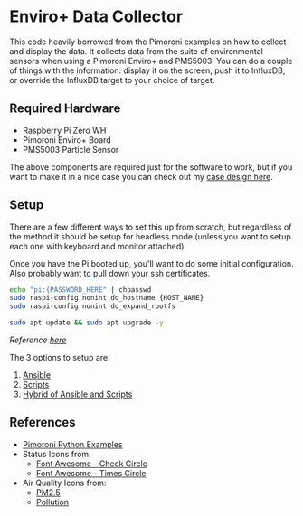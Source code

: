 # Enviro+ Data Collector

This code heavily borrowed from the Pimoroni examples on how to collect and display the data.  It collects data from the suite of environmental sensors when using a Pimoroni Enviro+ and PMS5003.  You can do a couple of things with the information: display it on the screen, push it to InfluxDB, or override the InfluxDB target to your choice of target.

## Required Hardware

- Raspberry Pi Zero WH
- Pimoroni Enviro+ Board
- PMS5003 Particle Sensor

The above components are required just for the software to work, but if you want to make it in a nice case you can check out my [case design here](https://github.com/anlai/EnviroPlus_Case).

## Setup

There are a few different ways to set this up from scratch, but regardless of the method it should be setup for headless mode (unless you want to setup each one with keyboard and monitor attached)

Once you have the Pi booted up, you'll want to do some initial configuration.  Also probably want to pull down your ssh certificates.
```bash
echo "pi:{PASSWORD_HERE" | chpasswd
sudo raspi-config nonint do_hostname {HOST_NAME}
sudo raspi-config nonint do_expand_rootfs

sudo apt update && sudo apt upgrade -y
```
*Reference [here](https://gist.github.com/MkLHX/20a2a67c1dff747d73d48f2989ab2829)*

The 3 options to setup are:
1. [Ansible](Ansible-Setup.md)
2. [Scripts](Scripted-Setup.md)
3. [Hybrid of Ansible and Scripts](Hybrid-Setup.md)

## References

- [Pimoroni Python Examples](https://github.com/pimoroni/enviroplus-python)
- Status Icons from:
  - [Font Awesome - Check Circle](https://fontawesome.com/v5.15/icons/check-circle?style=solid)
  - [Font Awesome - Times Circle](https://fontawesome.com/v5.15/icons/times-circle?style=solid)
- Air Quality Icons from:
  - [PM2.5](https://www.iconfinder.com/icons/7304531/pm2.5_dust_pollution_smog_dangerous_unhealthy_particulates_icon)
  - [Pollution](https://www.iconfinder.com/icons/7304539/aerosol_air_spray_spread_dust_particulates_pollution_icon)